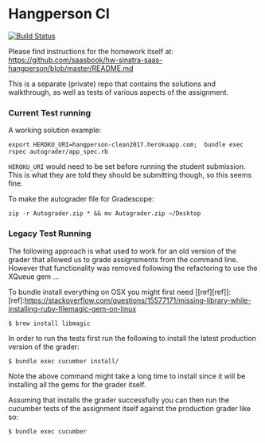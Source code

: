 Hangperson CI
=============

[![Build Status](https://magnum.travis-ci.com/saasbook/hw-sinatra-saas-hangperson-ci.svg?token=CPXPCn5Dy1cwCKsavtqL&branch=master)](https://magnum.travis-ci.com/saasbook/hw-sinatra-saas-hangperson-ci)

Please find instructions for the homework itself at: https://github.com/saasbook/hw-sinatra-saas-hangperson/blob/master/README.md

This is a separate (private) repo that contains the solutions and walkthrough, as well as tests of various aspects of the assignment.

### Current Test running

A working solution example:
```
export HEROKU_URI=hangperson-clean2017.herokuapp.com;  bundle exec rspec autograder/app_spec.rb
```

`HEROKU_URI` would need to be set before running the student submission. This
is what they are told they should be submitting though, so this seems fine.

To make the autograder file for Gradescope:

```
zip -r Autograder.zip * && mv Autograder.zip ~/Desktop
```


### Legacy Test Running

The following approach is what used to work for an old version of the grader that allowed us to grade assignsments from the command line.  However that functionality was removed following the refactoring to use the XQueue gem ...

To bundle install everything on OSX you might first need [[ref][ref]]:
[ref]:https://stackoverflow.com/questions/15577171/missing-library-while-installing-ruby-filemagic-gem-on-linux

```
$ brew install libmagic
```

In order to run the tests first run the following to install the latest production version of the grader:

```sh
$ bundle exec cucumber install/
```

Note the above command might take a long time to install since it will be installing all the gems for the grader itself.

Assuming that installs the grader successfully you can then run the cucumber tests of the assignment itself against the production grader like so:

```sh
$ bundle exec cucumber
```

